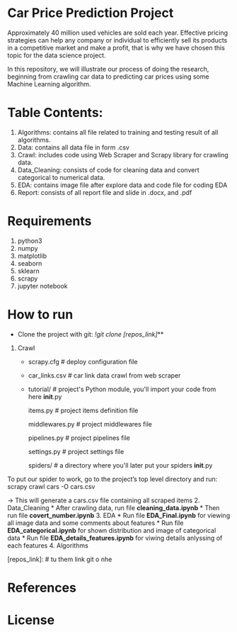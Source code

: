 # Car Price Prediction Project
Approximately 40 million used vehicles are sold each year. Effective pricing strategies can help any company or individual to efficiently sell its products in a competitive market and make a profit, that is why we have chosen this topic for the data science project.
 
In this repository, we will illustrate our process of doing the research, beginning from crawling car data to predicting car prices using some Machine Learning algorithm.

# Table Contents:
1. Algorithms: contains all file related to training and testing result of all algorithms.
2. Data: contains all data file in form .csv
3. Crawl: includes code using Web Scraper and Scrapy library for crawling data.
4. Data_Cleaning: consists of code for cleaning data and convert categorical to numerical data.
5. EDA: contains image file after explore data and code file for coding EDA
6. Report: consists of all report file and slide in .docx, and .pdf

# Requirements
1. python3
2. numpy
3. matplotlib
4. seaborn
5. sklearn
5. scrapy
6. jupyter notebook

# How to run
* Clone the project with git: _!git clone [repos_link]_**
1. Crawl
    * scrapy.cfg            # deploy configuration file
    
    * car_links.csv         # car link data crawl from web scraper

    * tutorial/             # project's Python module, you'll import your code from here
        __init__.py

        items.py          # project items definition file

        middlewares.py    # project middlewares file

        pipelines.py      # project pipelines file

        settings.py       # project settings file

        spiders/          # a directory where you'll later put your spiders
            __init__.py

To put our spider to work, go to the project’s top level directory and run:
scrapy crawl cars -O cars.csv

-> This will generate a cars.csv file containing all scraped items
2. Data_Cleaning
    * After crawling data, run file __cleaning_data.ipynb__
    * Then run file __covert_number.ipynb__
3. EDA
    * Run file __EDA_Final.ipynb__ for viewing all image data and some comments about features
    * Run file __EDA_categorical.ipynb__ for shown distribution and image of categorical data
    * Run file __EDA_details_features.ipynb__ for viwing details anlyssing of each features
4. Algorithms


[repos_link]:  # tu them link git o nhe

# References

# License

